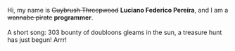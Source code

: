 Hi, my name is ~~Guybrush Threepwood~~ **Luciano Federico Pereira**, and I am a ~~wannabe pirate~~ **programmer**.<br><br>A short song: 303 bounty of doubloons gleams in the sun, a treasure hunt has just begun! Arrr!
